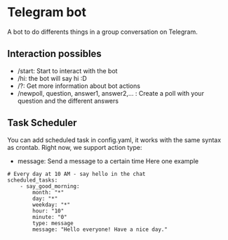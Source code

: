 # Telegram bot

A bot to do differents things in a group conversation on Telegram.


## Interaction possibles
  * /start: Start to interact with the bot
  * /hi: the bot will say hi :D
  * /?: Get more information about bot actions
  * /newpoll, question, answer1, answer2,... : Create a poll with your question and the different answers

## Task Scheduler
You can add scheduled task in config.yaml, it works with the same syntax as crontab. Right now, we support action type:
  * message: Send a message to a certain time
Here one example
```
# Every day at 10 AM - say hello in the chat
scheduled_tasks:
    - say_good_morning:
        month: "*"
        day: "*"
        weekday: "*"
        hour: "10"
        minute: "0"
        type: message
        message: "Hello everyone! Have a nice day."
```
